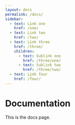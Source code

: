 ```yaml
---
layout: docs
permalink: /docs/
sidebar:
  - text: Link one
    href: /one/
  - text: Link two
    href: /two/
  - text: Link three
    href: /three/
    children:
      - text: Sublink one
        href: /three/one/
      - text: Sublink two
        href: /three/two/
  - text: Link four
    href: /four/
---
```


# Documentation

This is the docs page.
